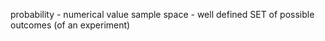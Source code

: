 
probability - numerical value
sample space - well defined SET of possible outcomes (of an experiment)
